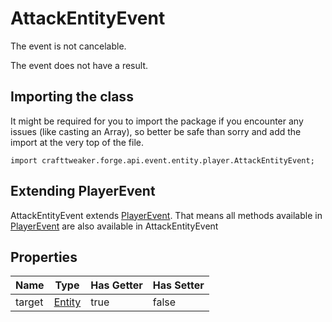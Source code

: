 # AttackEntityEvent

The event is not cancelable.

The event does not have a result.

## Importing the class

It might be required for you to import the package if you encounter any issues (like casting an Array), so better be safe than sorry and add the import at the very top of the file.
```zenscript
import crafttweaker.forge.api.event.entity.player.AttackEntityEvent;
```


## Extending PlayerEvent

AttackEntityEvent extends [PlayerEvent](/forge/api/event/entity/player/PlayerEvent). That means all methods available in [PlayerEvent](/forge/api/event/entity/player/PlayerEvent) are also available in AttackEntityEvent

## Properties

|  Name  |                 Type                 | Has Getter | Has Setter |
|--------|--------------------------------------|------------|------------|
| target | [Entity](/vanilla/api/entity/Entity) | true       | false      |

